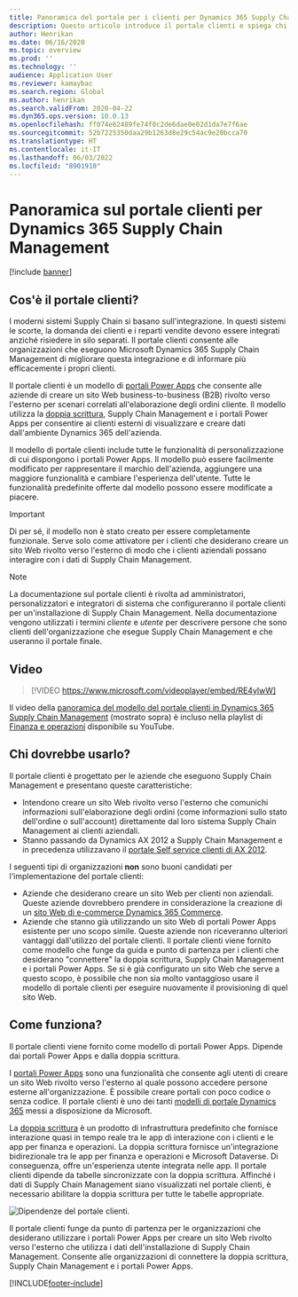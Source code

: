 ```yaml
---
title: Panoramica del portale per i clienti per Dynamics 365 Supply Chain Management (video)
description: Questo articolo introduce il portale clienti e spiega chi dovrebbe usarlo e come funziona.
author: Henrikan
ms.date: 06/16/2020
ms.topic: overview
ms.prod: ''
ms.technology: ''
audience: Application User
ms.reviewer: kamaybac
ms.search.region: Global
ms.author: henrikan
ms.search.validFrom: 2020-04-22
ms.dyn365.ops.version: 10.0.13
ms.openlocfilehash: ff074e62489fe74f0c2de6dae0e02d1da7e7f6ae
ms.sourcegitcommit: 52b7225350daa29b1263d8e29c54ac9e20bcca70
ms.translationtype: HT
ms.contentlocale: it-IT
ms.lasthandoff: 06/03/2022
ms.locfileid: "8901910"
---
```

# <a name="customer-portal-for-dynamics-365-supply-chain-management-overview"></a>Panoramica sul portale clienti per Dynamics 365 Supply Chain Management

[!include [banner](../includes/banner.md)]


## <a name="what-is-the-customer-portal"></a>Cos'è il portale clienti?

I moderni sistemi Supply Chain si basano sull'integrazione. In questi sistemi le scorte, la domanda dei clienti e i reparti vendite devono essere integrati anziché risiedere in silo separati. Il portale clienti consente alle organizzazioni che eseguono Microsoft Dynamics 365 Supply Chain Management di migliorare questa integrazione e di informare più efficacemente i propri clienti.

Il portale clienti è un modello di [portali Power Apps](/powerapps/maker/portals/overview) che consente alle aziende di creare un sito Web business-to-business (B2B) rivolto verso l'esterno per scenari correlati all'elaborazione degli ordini cliente. Il modello utilizza la [doppia scrittura](../../fin-ops-core/dev-itpro/data-entities/dual-write/dual-write-home-page.md), Supply Chain Management e i portali Power Apps per consentire ai clienti esterni di visualizzare e creare dati dall'ambiente Dynamics 365 dell'azienda.

Il modello di portale clienti include tutte le funzionalità di personalizzazione di cui dispongono i portali Power Apps. Il modello può essere facilmente modificato per rappresentare il marchio dell'azienda, aggiungere una maggiore funzionalità e cambiare l'esperienza dell'utente. Tutte le funzionalità predefinite offerte dal modello possono essere modificate a piacere.

> [!IMPORTANT]
> Di per sé, il modello non è stato creato per essere completamente funzionale. Serve solo come attivatore per i clienti che desiderano creare un sito Web rivolto verso l'esterno di modo che i clienti aziendali possano interagire con i dati di Supply Chain Management.

> [!NOTE]
> La documentazione sul portale clienti è rivolta ad amministratori, personalizzatori e integratori di sistema che configureranno il portale clienti per un'installazione di Supply Chain Management. Nella documentazione vengono utilizzati i termini _cliente_ e _utente_ per descrivere persone che sono clienti dell'organizzazione che esegue Supply Chain Management e che useranno il portale finale.

## <a name="video"></a>Video

> [!VIDEO https://www.microsoft.com/videoplayer/embed/RE4ylwW]

Il video della [panoramica del modello del portale clienti in Dynamics 365 Supply Chain Management](https://youtu.be/nPrqoLuHfV8) (mostrato sopra) è incluso nella playlist di [Finanza e operazioni](https://www.youtube.com/playlist?list=PLcakwueIHoT_SYfIaPGoOhloFoCXiUSyW) disponibile su YouTube.

## <a name="who-should-use-it"></a>Chi dovrebbe usarlo?

Il portale clienti è progettato per le aziende che eseguono Supply Chain Management e presentano queste caratteristiche:

- Intendono creare un sito Web rivolto verso l'esterno che comunichi informazioni sull'elaborazione degli ordini (come informazioni sullo stato dell'ordine o sull'account) direttamente dal loro sistema Supply Chain Management ai clienti aziendali.
- Stanno passando da Dynamics AX 2012 a Supply Chain Management e in precedenza utilizzavano il [portale Self service clienti di AX 2012](/dynamicsax-2012/appuser-itpro/about-the-customer-self-service-portal).

I seguenti tipi di organizzazioni **non** sono buoni candidati per l'implementazione del portale clienti:

- Aziende che desiderano creare un sito Web per clienti non aziendali. Queste aziende dovrebbero prendere in considerazione la creazione di un [sito Web di e-commerce Dynamics 365 Commerce](../../commerce/create-ecommerce-site.md).
- Aziende che stanno già utilizzando un sito Web di portali Power Apps esistente per uno scopo simile. Queste aziende non riceveranno ulteriori vantaggi dall'utilizzo del portale clienti. Il portale clienti viene fornito come modello che funge da guida e punto di partenza per i clienti che desiderano "connettere" la doppia scrittura, Supply Chain Management e i portali Power Apps. Se si è già configurato un sito Web che serve a questo scopo, è possibile che non sia molto vantaggioso usare il modello di portale clienti per eseguire nuovamente il provisioning di quel sito Web.

## <a name="how-does-it-work"></a>Come funziona?

Il portale clienti viene fornito come modello di portali Power Apps. Dipende dai portali Power Apps e dalla doppia scrittura.

I [portali Power Apps](/powerapps/maker/portals/overview) sono una funzionalità che consente agli utenti di creare un sito Web rivolto verso l'esterno al quale possono accedere persone esterne all'organizzazione. È possibile creare portali con poco codice o senza codice. Il portale clienti è uno dei tanti [modelli di portale Dynamics 365](/powerapps/maker/portals/portal-templates#environment-with-model-driven-apps-in-dynamics-365) messi a disposizione da Microsoft.

La [doppia scrittura](/powerapps/maker/portals/overview) è un prodotto di infrastruttura predefinito che fornisce interazione quasi in tempo reale tra le app di interazione con i clienti e le app per finanza e operazioni. La doppia scrittura fornisce un'integrazione bidirezionale tra le app per finanza e operazioni e Microsoft Dataverse. Di conseguenza, offre un'esperienza utente integrata nelle app. Il portale clienti dipende da tabelle sincronizzate con la doppia scrittura. Affinché i dati di Supply Chain Management siano visualizzati nel portale clienti, è necessario abilitare la doppia scrittura per tutte le tabelle appropriate.

![Dipendenze del portale clienti.](media/customer-portal-elements.png "Dipendenze del portale clienti")

Il portale clienti funge da punto di partenza per le organizzazioni che desiderano utilizzare i portali Power Apps per creare un sito Web rivolto verso l'esterno che utilizza i dati dell'installazione di Supply Chain Management. Consente alle organizzazioni di connettere la doppia scrittura, Supply Chain Management e i portali Power Apps.


[!INCLUDE[footer-include](../../includes/footer-banner.md)]